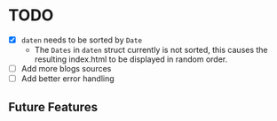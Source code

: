 # TODO

- [X] `daten` needs to be sorted by `Date`
  - The `Dates` in `daten` struct currently is not sorted, this causes the resulting index.html to be displayed in random order.
- [ ] Add more blogs sources
- [ ] Add better error handling

## Future Features
